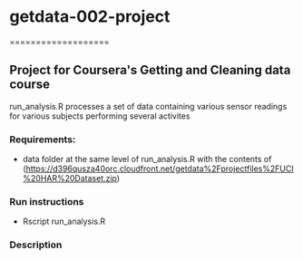 # getdata-002-project
===================

## Project for Coursera's Getting and Cleaning data course

run_analysis.R processes a set of data containing various sensor readings for various subjects performing several activites

### Requirements:
* data folder at the same level of run_analysis.R with the contents of (https://d396qusza40orc.cloudfront.net/getdata%2Fprojectfiles%2FUCI%20HAR%20Dataset.zip)


### Run instructions
* Rscript run_analysis.R

### Description

